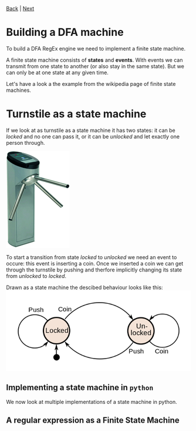 [Back](./engine.md) | [Next](./dfa.md)

# Building a DFA machine
To build a DFA RegEx engine we need to implement a finite state machine. 

A finite state machine consists of **states** and **events**. With events we can transmit from one state to another (or also stay in the same state). But we can only be at one state at any given time.

Let's have a look a the example from the wikipedia page of finite state machines. 

# Turnstile as a state machine
If we look at as turnstile as a state machine it has two states: it can be *locked* and no one can pass it, or it can be *unlocked* and let exactly one person through. 

![Turnstile](images/turnstile.jpg "Turnstile")

To start a transition from state *locked* to *unlocked* we need an event to occure: this event is inserting a coin. Once we inserted a coin we can get through the turnstile by pushing and therfore implicitly changing its state from *unlocked* to *locked*. 

Drawn as a state machine the descibed behaviour looks like this:
![turnstile state machine](images/state_machine_turnstile.png "Turnstile State Machine")

## Implementing a state machine in `python`

We now look at multiple implementations of a state machine in python. 

## A regular expression as a Finite State Machine

